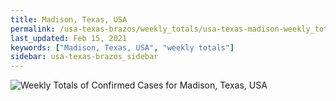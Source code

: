 ```yaml
---
title: Madison, Texas, USA
permalink: /usa-texas-brazos/weekly_totals/usa-texas-madison-weekly_totals.html
last_updated: Feb 15, 2021
keywords: ["Madison, Texas, USA", "weekly totals"]
sidebar: usa-texas-brazos_sidebar
---
```


![Weekly Totals of Confirmed Cases for Madison, Texas, USA](/covid_tracker/images/graphs/usa-texas-madison-weekly_totals_graph.png)
